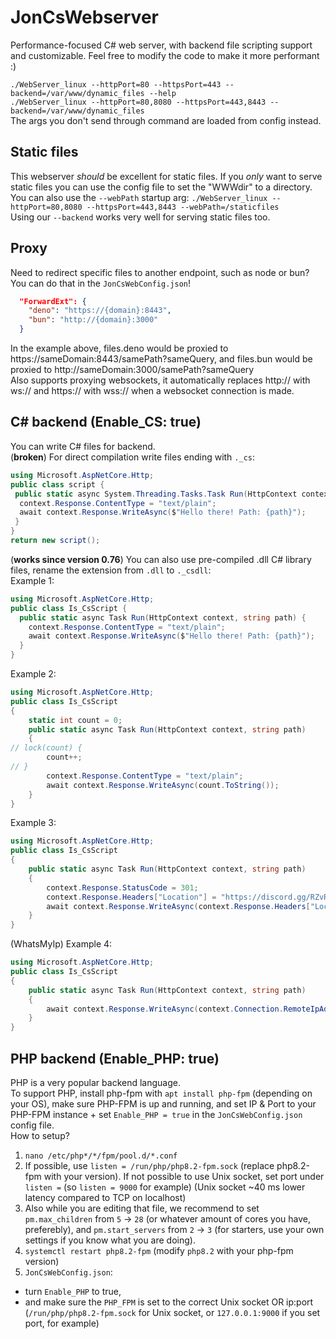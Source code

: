 # JonCsWebserver
Performance-focused C# web server, with backend file scripting support and customizable.
Feel free to modify the code to make it more performant :)

`./WebServer_linux --httpPort=80 --httpsPort=443 --backend=/var/www/dynamic_files --help`<br/>
`./WebServer_linux --httpPort=80,8080 --httpsPort=443,8443 --backend=/var/www/dynamic_files`<br/>
The args you don't send through command are loaded from config instead.

## Static files
This webserver *should* be excellent for static files. If you *only* want to serve static files you can use the config file to set the "WWWdir" to a directory.
You can also use the `--webPath` startup arg: `./WebServer_linux --httpPort=80,8080 --httpsPort=443,8443 --webPath=/staticfiles`<br/>
Using our `--backend` works very well for serving static files too.

## Proxy
Need to redirect specific files to another endpoint, such as node or bun? You can do that in the `JonCsWebConfig.json`!
```json
  "ForwardExt": {
    "deno": "https://{domain}:8443",
    "bun": "http://{domain}:3000"
  }
```
In the example above, files.deno would be proxied to https://sameDomain:8443/samePath?sameQuery, and files.bun would be proxied to http://sameDomain:3000/samePath?sameQuery<br/>
Also supports proxying websockets, it automatically replaces http:// with ws:// and https:// with wss:// when a websocket connection is made.

## C# backend (Enable_CS: true)
You can write C# files for backend.<br/>
(**broken**) For direct compilation write files ending with `._cs`:
```cs
using Microsoft.AspNetCore.Http;
public class script {
 public static async System.Threading.Tasks.Task Run(HttpContext context, string path) {
  context.Response.ContentType = "text/plain";
  await context.Response.WriteAsync($"Hello there! Path: {path}");
 }
}
return new script();
```
(**works since version 0.76**) You can also use pre-compiled .dll C# library files, rename the extension from `.dll` to `._csdll`:
<br>Example 1:
```cs
using Microsoft.AspNetCore.Http;
public class Is_CsScript {
  public static async Task Run(HttpContext context, string path) {
    context.Response.ContentType = "text/plain";
    await context.Response.WriteAsync($"Hello there! Path: {path}");
  }
}
```
Example 2:
```cs
using Microsoft.AspNetCore.Http;
public class Is_CsScript
{
    static int count = 0;
    public static async Task Run(HttpContext context, string path)
    {
// lock(count) {
        count++;
// }
        context.Response.ContentType = "text/plain";
        await context.Response.WriteAsync(count.ToString());
    }
}
```
Example 3:
```cs
using Microsoft.AspNetCore.Http;
public class Is_CsScript
{
    public static async Task Run(HttpContext context, string path)
    {
        context.Response.StatusCode = 301;
        context.Response.Headers["Location"] = "https://discord.gg/RZvRp6u8yq";
        await context.Response.WriteAsync(context.Response.Headers["Location"]);
    }
}
```
(WhatsMyIp) Example 4:
```cs
using Microsoft.AspNetCore.Http;
public class Is_CsScript
{
    public static async Task Run(HttpContext context, string path)
    {
        await context.Response.WriteAsync(context.Connection.RemoteIpAddress.ToString());
    }
}
```

## PHP backend (Enable_PHP: true)
PHP is a very popular backend language.  
To support PHP, install php-fpm with `apt install php-fpm` (depending on your OS), make sure PHP-FPM is up and running, and set IP & Port to your PHP-FPM instance + set `Enable_PHP = true` in the `JonCsWebConfig.json` config file.<br/>
How to setup?
1. `nano /etc/php*/*/fpm/pool.d/*.conf`
2. If possible, use `listen = /run/php/php8.2-fpm.sock` (replace php8.2-fpm with your version). If not possible to use Unix socket, set port under `listen =` (so `listen = 9000` for example) (Unix socket ~40 ms lower latency compared to TCP on localhost)
3. Also while you are editing that file, we recommend to set `pm.max_children` from `5` -> `28` (or whatever amount of cores you have, preferebly), and `pm.start_servers` from `2` -> `3` (for starters, use your own settings if you know what you are doing).
4. `systemctl restart php8.2-fpm` (modify `php8.2` with your php-fpm version)
5. `JonCsWebConfig.json`:
-  turn `Enable_PHP` to true,
-  and make sure the `PHP_FPM` is set to the correct Unix socket OR ip:port (`/run/php/php8.2-fpm.sock` for Unix socket, or `127.0.0.1:9000` if you set port, for example)
